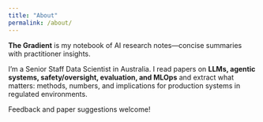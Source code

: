 ```yaml
---
title: "About"
permalink: /about/
---
```


**The Gradient** is my notebook of AI research notes—concise summaries with practitioner insights.

I’m a Senior Staff Data Scientist in Australia. I read papers on **LLMs, agentic systems, safety/oversight, evaluation, and MLOps** and extract what matters: methods, numbers, and implications for production systems in regulated environments.

Feedback and paper suggestions welcome!
